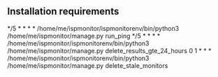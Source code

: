 ## Installation requirements

*/5 * * * * /home/me/ispmonitor/ispmonitorenv/bin/python3 /home/me/ispmonitor/manage.py run_ping
*/5 * * * * /home/me/ispmonitor/ispmonitorenv/bin/python3 /home/me/ispmonitor/manage.py delete_results_gte_24_hours
0 1 * * * /home/me/ispmonitor/ispmonitorenv/bin/python3 /home/me/ispmonitor/manage.py delete_stale_monitors

